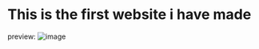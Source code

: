 # This is the first website i have made
preview:
![image](https://user-images.githubusercontent.com/121489586/212547326-38dfb7b2-b7f8-470b-8b16-7209767831d4.png)

